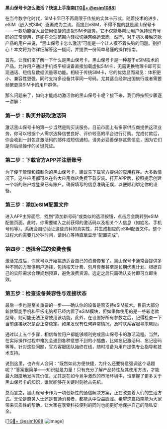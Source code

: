 **黑山保号卡怎么激活？快速上手指南[[TG💪+ @esim1088](https://t.me/s/esim1088)]**

在当今数字化时代，SIM卡早已不再局限于传统的实体卡形式。随着技术的进步，eSIM（嵌入式SIM）逐渐成为主流。而提到eSIM，不得不提的就是黑山保号卡——一款功能强大且使用便捷的虚拟SIM卡服务。它不仅能够帮助用户保持现有号码的正常使用，还能在全球范围内轻松切换网络运营商。然而，对于初次接触这款产品的用户来说，“黑山保号卡怎么激活”可能是一个让人摸不着头脑的问题。别担心！本文将为你详细解答这一疑问，并提供一份简单易懂的操作指南。

首先，让我们来了解一下什么是黑山保号卡。黑山保号卡是一种基于eSIM技术的产品，允许用户通过手机或平板设备直接加载虚拟SIM卡，无需更换物理卡即可实现通话、短信及数据流量等功能。相较于传统SIM卡，它的优势显而易见：体积更小、兼容性更强，同时支持多设备共享同一号码。尤其适合经常出国旅行或者需要频繁更换SIM卡的用户群体。

那么问题来了，如何才能成功激活你的黑山保号卡呢？接下来，我们将按照步骤逐一讲解：

### 第一步：购买并获取激活码

激活黑山保号卡的第一步当然是购买该服务。目前市面上有多家供应商提供这项业务，你可以根据个人需求选择信誉良好、评价较高的平台进行订购。完成付款后，你会收到一封包含激活码的邮件或短信通知。请务必妥善保存这些信息，因为它们是你后续操作的关键凭证。

### 第二步：下载官方APP并注册账号

为了便于管理和控制你的黑山保号卡，建议先下载官方提供的应用程序。大多数情况下，这些应用都可以在各大应用商店免费下载安装。打开APP后，按照提示创建一个新的账户或登录已有账户。确保填写的信息准确无误，以便顺利绑定你的设备。

### 第三步：添加eSIM配置文件

进入APP主界面后，找到“添加新号码”或类似的选项按钮，点击后会跳转到eSIM配置页面。此时，你需要输入之前获得的激活码以及相关个人信息（如姓名、手机号码等）。系统会自动验证这些资料的真实性，并生成相应的eSIM配置文件。整个过程大约需要几分钟时间，请耐心等待直至显示“配置完成”。

### 第四步：选择合适的资费套餐

激活完成后，你就可以开始挑选适合自己的资费套餐了。黑山保号卡通常会提供多种不同的方案供用户选择，包括按天计费、包月套餐甚至是长期优惠计划。根据自己的实际需求合理规划预算，避免浪费资源。选定之后只需确认支付即可立即生效。

### 第五步：检查设备兼容性与连接状态

最后一步也是至关重要的一步——确认你的设备是否支持eSIM技术。目前大部分新款智能手机和平板电脑都已经内置了eSIM模块，但如果你使用的是一些较老款型号，则可能无法正常使用该功能。此外，在设置好所有参数之后，记得检查一下当前连接状况是否正常稳定。如果发现有任何异常情况，及时联系客服寻求帮助。

通过以上五个步骤，相信每位用户都能够顺利完成黑山保号卡的激活流程。当然，在实际操作过程中难免会遇到各种意想不到的小插曲，比如忘记激活码、忘记密码等等。针对这些问题，官方客服团队始终在线，随时准备为用户提供专业指导和技术支持。

说到这里，也许有人会问：“既然如此方便快捷，为什么还要特意强调这个话题呢？”答案很简单——知识就是力量！只有充分了解产品特性及其使用方法，才能最大限度地发挥其价值。尤其是在如今竞争激烈的市场环境中，谁掌握了更多关于黑山保号卡的知识，谁就能够在关键时刻抢占先机。

总而言之，黑山保号卡作为一项创新性的通信解决方案，正在改变着人们的生活方式。无论是商务人士还是普通消费者，都能从中受益匪浅。希望这篇指南能为大家带来实质性的帮助，让大家在享受科技便利的同时也能更好地保护自己的隐私安全。

[[TG💪+ @esim1088](https://t.me/s/esim1088) ![Image](https://i.postimg.cc/4NQfJmqS/Snipaste-2025-05-13-00-14-12.png)]